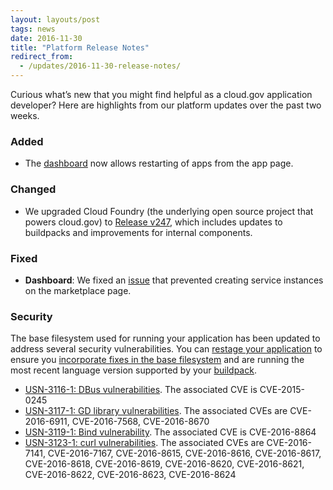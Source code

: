 ```yaml
---
layout: layouts/post
tags: news
date: 2016-11-30
title: "Platform Release Notes"
redirect_from:
  - /updates/2016-11-30-release-notes/
---
```


Curious what’s new that you might find helpful as a cloud.gov application developer? Here are highlights from our platform updates over the past two weeks.

<!--more-->

### Added

- The [dashboard](https://dashboard.fr.cloud.gov) now allows restarting of apps from the app page.

### Changed

- We upgraded Cloud Foundry (the underlying open source project that powers cloud.gov) to [Release v247](https://github.com/cloudfoundry/cf-release/releases/tag/v247), which includes updates to buildpacks and improvements for internal components.

### Fixed

- **Dashboard**: We fixed an [issue](https://github.com/18F/cg-dashboard/issues/672) that prevented creating service instances on the marketplace page.

### Security

The base filesystem used for running your application has been updated to address several security vulnerabilities. You can [restage your application](http://cli.cloudfoundry.org/en-US/cf/restage.html) to ensure you [incorporate fixes in the base filesystem](https://docs.cloudfoundry.org/devguide/deploy-apps/stacks.html#cli-commands) and are running the most recent language version supported by your [buildpack](https://docs.cloudfoundry.org/buildpacks/).

- [USN-3116-1: DBus vulnerabilities](https://www.ubuntu.com/usn/usn-3116-1/). The associated CVE is CVE-2015-0245
- [USN-3117-1: GD library vulnerabilities](https://www.ubuntu.com/usn/usn-3117-1/). The associated CVEs are CVE-2016-6911, CVE-2016-7568, CVE-2016-8670
- [USN-3119-1: Bind vulnerability](https://www.ubuntu.com/usn/usn-3119-1/). The associated CVE is CVE-2016-8864
- [USN-3123-1: curl vulnerabilities](https://www.ubuntu.com/usn/usn-3123-1/). The associated CVEs are CVE-2016-7141, CVE-2016-7167, CVE-2016-8615, CVE-2016-8616, CVE-2016-8617, CVE-2016-8618, CVE-2016-8619, CVE-2016-8620, CVE-2016-8621, CVE-2016-8622, CVE-2016-8623, CVE-2016-8624
